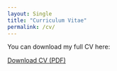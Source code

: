 ```yaml
---
layout: Single
title: "Curriculum Vitae"
permalink: /cv/
---
```

You can download my full CV here:

[Download CV (PDF)](/files/250522_Prakash_CV.pdf)
